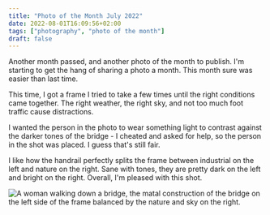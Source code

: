 ```yaml
---
title: "Photo of the Month July 2022"
date: 2022-08-01T16:09:56+02:00
tags: ["photography", "photo of the month"]
draft: false
---
```


Another month passed, and another photo of the month to publish. I'm starting to get the hang of sharing a photo a month. This month sure was easier than last time.

This time, I got a frame I tried to take a few times until the right conditions came together. The right weather, the right sky, and not too much foot traffic cause distractions.

I wanted the person in the photo to wear something light to contrast against the darker tones of the bridge - I cheated and asked for help, so the person in the shot was placed. I guess that's still fair.

I like how the handrail perfectly splits the frame between industrial on the left and nature on the right. Sane with tones, they are pretty dark on the left and bright on the right. Overall, I'm pleased with this shot.

![A woman walking down a bridge, the matal construction of the bridge on the left side of the frame balanced by the nature and sky on the right.](/images/potm/2022-07.jpg)
